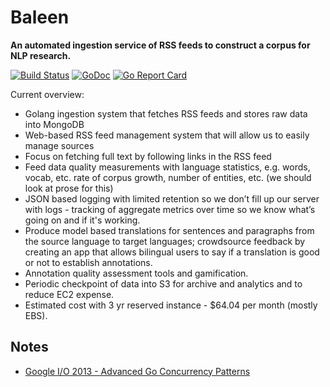 # Baleen

**An automated ingestion service of RSS feeds to construct a corpus for NLP research.**

[![Build Status](https://travis-ci.com/kansaslabs/baleen.svg?branch=master)](https://travis-ci.com/kansaslabs/baleen)
[![GoDoc](https://godoc.org/github.com/kansaslabs/baleen?status.svg)](https://godoc.org/github.com/kansaslabs/baleen)
[![Go Report Card](https://goreportcard.com/badge/github.com/kansaslabs/baleen)](https://goreportcard.com/report/github.com/kansaslabs/baleen)

Current overview:

- Golang ingestion system that fetches RSS feeds and stores raw data into MongoDB
- Web-based RSS feed management system that will allow us to easily manage sources
- Focus on fetching full text by following links in the RSS feed
- Feed data quality measurements with language statistics, e.g. words, vocab, etc. rate of corpus growth, number of entities, etc. (we should look at prose for this)
- JSON based logging with limited retention so we don’t fill up our server with logs - tracking of aggregate metrics over time so we know what’s going on and if it's working.
- Produce model based translations for sentences and paragraphs from the source language to target languages; crowdsource feedback by creating an app that allows bilingual users to say if a translation is good or not to establish annotations.
- Annotation quality assessment tools and gamification.
- Periodic checkpoint of data into S3 for archive and analytics and to reduce EC2 expense.
- Estimated cost with 3 yr reserved instance - $64.04 per month (mostly EBS).


## Notes

- [Google I/O 2013 - Advanced Go Concurrency Patterns](https://www.youtube.com/watch?v=QDDwwePbDtw)
